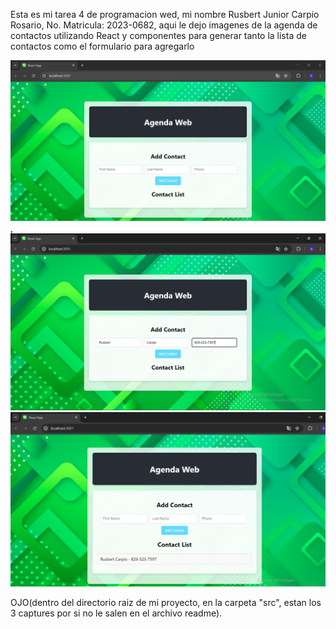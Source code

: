 Esta es mi tarea 4 de programacion wed, mi nombre Rusbert Junior Carpio Rosario, No. Matricula: 2023-0682,
aqui le dejo imagenes de la agenda de contactos utilizando React y componentes para generar tanto la lista de contactos
como el formulario para agregarlo

![mi captura de pantalla](captura1.png),
![mi captura de pantalla](captura2.png)
![mi captura de pantalla](captura3.png)


OJO(dentro del directorio raiz de mi proyecto, en la carpeta "src", estan los 3 captures por si no le salen en el
archivo readme).

